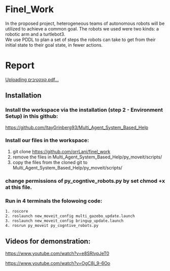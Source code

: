 # Finel_Work

In the proposed project, heterogeneous teams of autonomous robots will be utilized to achieve a common goal. The robots we used were two kinds: a robotic arm and a turtlebot3. </br>
We use PDDL to plan a set of steps the robots can take to get from their initial state to their goal state, in fewer actions. 


# Report
[Uploading קונקטיבים.pdf…]()

## Installation

### Install the workspace via the installation (step 2 - Environment Setup) in this github:

https://github.com/ItayGrinberg93/Multi_Agent_System_Based_Help </br>

### Install our files in the workspace:

1. git clone https://github.com/orrLani/finel_work </br>
2. remove the files in Multi_Agent_System_Based_Help/py_moveit/scripts/ </br>
3. copy the files from the cloned git to Multi_Agent_System_Based_Help/py_moveit/scripts/

### change permissions of py_cogntive_robots.py by set chmod +x at this file.

### Run in 4 terminals the folowoing code:
```sh
1. roscore
2. roslaunch new_moveit_config multi_gazebo_update.launch 
3. roslaunch new_moveit_config bringup_update.launch
4. rosrun py_moveit py_cogntive_robots.py
```

## Videos for demonstration:

https://www.youtube.com/watch?v=e8SRlvpJeT0 </br>

https://www.youtube.com/watch?v=OgC8j_9-6Oo </br>

